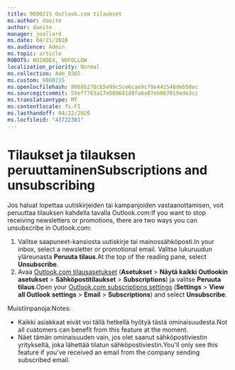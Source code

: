 ```yaml
---
title: 9000215 Outlook.com tilaukset
ms.author: daeite
author: daeite
manager: joallard
ms.date: 04/21/2020
ms.audience: Admin
ms.topic: article
ROBOTS: NOINDEX, NOFOLLOW
localization_priority: Normal
ms.collection: Adm_O365
ms.custom: 9000215
ms.openlocfilehash: 8968b278cb5e99c5ce6cae9c79e441546deb58ec
ms.sourcegitcommit: 55eff703a17e500681d8fa6a87eb067019ade3cc
ms.translationtype: MT
ms.contentlocale: fi-FI
ms.lasthandoff: 04/22/2020
ms.locfileid: "43722301"
---
```

# <a name="subscriptions-and-unsubscribing"></a><span data-ttu-id="8103c-102">Tilaukset ja tilauksen peruuttaminen</span><span class="sxs-lookup"><span data-stu-id="8103c-102">Subscriptions and unsubscribing</span></span>

<span data-ttu-id="8103c-103">Jos haluat lopettaa uutiskirjeiden tai kampanjoiden vastaanottamisen, voit peruuttaa tilauksen kahdella tavalla Outlook.com:</span><span class="sxs-lookup"><span data-stu-id="8103c-103">If you want to stop receiving newsletters or promotions, there are two ways you can unsubscribe in Outlook.com:</span></span>

1. <span data-ttu-id="8103c-104">Valitse saapuneet-kansiosta uutiskirje tai mainossähköposti.</span><span class="sxs-lookup"><span data-stu-id="8103c-104">In your inbox, select a newsletter or promotional email.</span></span> <span data-ttu-id="8103c-105">Valitse lukuruudun yläreunasta **Peruuta tilaus**.</span><span class="sxs-lookup"><span data-stu-id="8103c-105">At the top of the reading pane, select **Unsubscribe**.</span></span>
2. <span data-ttu-id="8103c-106">Avaa [Outlook.com tilausasetukset](https://outlook.live.com/mail/options/mail/brandsSubscriptions) (**Asetukset** > **Näytä kaikki Outlookin asetukset** > **Sähköpostitilaukset** > **Subscriptions**) ja valitse **Peruuta tilaus**.</span><span class="sxs-lookup"><span data-stu-id="8103c-106">Open your [Outlook.com subscriptions settings](https://outlook.live.com/mail/options/mail/brandsSubscriptions) (**Settings** > **View all Outlook settings** > **Email** > **Subscriptions**) and select **Unsubscribe**.</span></span>

<span data-ttu-id="8103c-107">Muistiinpanoja:</span><span class="sxs-lookup"><span data-stu-id="8103c-107">Notes:</span></span>

- <span data-ttu-id="8103c-108">Kaikki asiakkaat eivät voi tällä hetkellä hyötyä tästä ominaisuudesta.</span><span class="sxs-lookup"><span data-stu-id="8103c-108">Not all customers can benefit from this feature at the moment.</span></span>
- <span data-ttu-id="8103c-109">Näet tämän ominaisuuden vain, jos olet saanut sähköpostiviestin yritykseltä, joka lähettää tilatun sähköpostiviestin.</span><span class="sxs-lookup"><span data-stu-id="8103c-109">You'll only see this feature if you've received an email from the company sending subscribed email.</span></span>